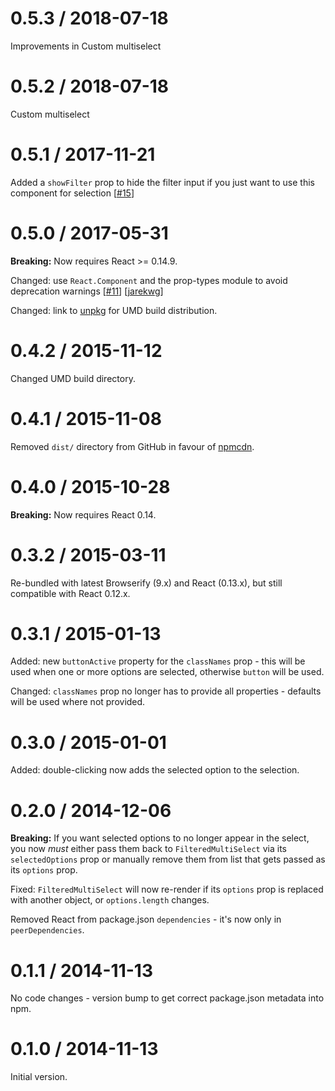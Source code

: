 # 0.5.3 / 2018-07-18

Improvements in Custom multiselect

# 0.5.2 / 2018-07-18

Custom multiselect

# 0.5.1 / 2017-11-21

Added a `showFilter` prop to hide the filter input if you just want to use this component for selection [[#15](https://github.com/insin/react-filtered-multiselect/issues/15)]

# 0.5.0 / 2017-05-31

**Breaking:** Now requires React >= 0.14.9.

Changed: use `React.Component` and the prop-types module to avoid deprecation warnings [[#11](https://github.com/insin/react-filtered-multiselect/issues/11)] [[jarekwg](https://github.com/jarekwg)]

Changed: link to [unpkg](https://unpkg.com/) for UMD build distribution.

# 0.4.2 / 2015-11-12

Changed UMD build directory.

# 0.4.1 / 2015-11-08

Removed `dist/` directory from GitHub in favour of [npmcdn](https://npmcdn.com/).

# 0.4.0 /  2015-10-28

**Breaking:** Now requires React 0.14.

# 0.3.2 / 2015-03-11

Re-bundled with latest Browserify (9.x) and React (0.13.x), but still
compatible with React 0.12.x.

# 0.3.1 / 2015-01-13

Added: new `buttonActive` property for the `classNames` prop - this will be
used when one or more options are selected, otherwise `button` will be used.

Changed: `classNames` prop no longer has to provide all properties - defaults
will be used where not provided.

# 0.3.0 / 2015-01-01

Added: double-clicking now adds the selected option to the selection.

# 0.2.0 / 2014-12-06

**Breaking:** If you want selected options to no longer appear in the select,
you now _must_ either pass them back to `FilteredMultiSelect` via its
`selectedOptions` prop or manually remove them from list that gets passed as its
 `options` prop.

Fixed: `FilteredMultiSelect` will now re-render if its `options` prop is
replaced with another object, or `options.length` changes.

Removed React from package.json `dependencies` - it's now only in
`peerDependencies`.

# 0.1.1 / 2014-11-13

No code changes - version bump to get correct package.json metadata into npm.

# 0.1.0 / 2014-11-13

Initial version.
